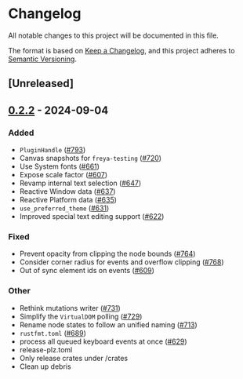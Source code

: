 # Changelog
All notable changes to this project will be documented in this file.

The format is based on [Keep a Changelog](https://keepachangelog.com/en/1.0.0/),
and this project adheres to [Semantic Versioning](https://semver.org/spec/v2.0.0.html).

## [Unreleased]

## [0.2.2](https://github.com/PlayForm/Freya/compare/freya-testing-v0.2.1...freya-testing-v0.2.2) - 2024-09-04

### Added
- `PluginHandle` ([#793](https://github.com/PlayForm/Freya/pull/793))
- Canvas snapshots for `freya-testing` ([#720](https://github.com/PlayForm/Freya/pull/720))
- Use System fonts ([#661](https://github.com/PlayForm/Freya/pull/661))
- Expose scale factor ([#607](https://github.com/PlayForm/Freya/pull/607))
- Revamp internal text selection ([#647](https://github.com/PlayForm/Freya/pull/647))
- Reactive Window data ([#637](https://github.com/PlayForm/Freya/pull/637))
- Reactive Platform data ([#635](https://github.com/PlayForm/Freya/pull/635))
- `use_preferred_theme` ([#631](https://github.com/PlayForm/Freya/pull/631))
- Improved special text editing support ([#622](https://github.com/PlayForm/Freya/pull/622))

### Fixed
- Prevent opacity from clipping the node bounds ([#764](https://github.com/PlayForm/Freya/pull/764))
- Consider corner radius for events and overflow clipping ([#768](https://github.com/PlayForm/Freya/pull/768))
- Out of sync element ids on events ([#609](https://github.com/PlayForm/Freya/pull/609))

### Other
- Rethink mutations writer ([#731](https://github.com/PlayForm/Freya/pull/731))
- Simplify the `VirtualDOM` polling ([#729](https://github.com/PlayForm/Freya/pull/729))
- Rename node states to follow an unified naming ([#713](https://github.com/PlayForm/Freya/pull/713))
- `rustfmt.toml` ([#689](https://github.com/PlayForm/Freya/pull/689))
- process all queued keyboard events at once ([#629](https://github.com/PlayForm/Freya/pull/629))
- release-plz.toml
- Only release crates under /crates
- Clean up debris
